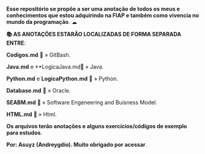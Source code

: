 **Esse repositório se propõe a ser uma anotação de todos os meus e conhecimentos que estou adquirindo na FIAP e também como vivencia no mundo da programação**. ☁  

**📚 AS ANOTAÇÕES ESTARÃO LOCALIZADAS DE FORMA SEPARADA ENTRE**: 


**Codigos.md** 📁 » GitBash.

**Java.md** e **LogicaJava.md📁 » Java.

**Python.md** e **LogicaPython.md** 📁 » Python.

**Database.md** 📁 » Oracle.

**SEABM.md** 📁 » Software Engeneering and Buisness Model.

**HTML.md** 📁 » Html.


**Os arquivos terão anotações e alguns exercícios/códigos de exemplo para estudos**.

**Por: Asuyz (Andreygdio). Muito obrigado por acessar**.
